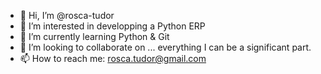 - 👋 Hi, I’m @rosca-tudor
- 👀 I’m interested in developping a Python ERP
- 🌱 I’m currently learning Python & Git
- 💞️ I’m looking to collaborate on ... everything I can be a significant part.
- 📫 How to reach me: rosca.tudor@gmail.com

<!---
rosca-tudor/rosca-tudor is a ✨ special ✨ repository because its `README.md` (this file) appears on your GitHub profile.
You can click the Preview link to take a look at your changes.
--->
